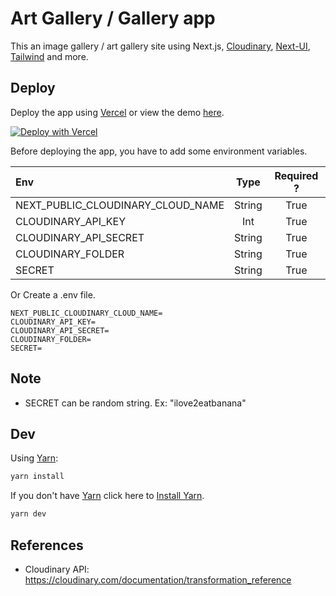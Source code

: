 # Art Gallery / Gallery app

This an image gallery / art gallery site using Next.js, [Cloudinary](https://cloudinary.com), [Next-UI](https://nextui.org/), [Tailwind](https://tailwindcss.com) and more.

## Deploy

Deploy the app using [Vercel](https://vercel.com) or view the demo [here](https://gallery-jiale.vercel.app/).

[![Deploy with Vercel](https://vercel.com/button)](https://vercel.com/new/clone?repository-url=https%3A%2F%2Fgithub.com%2FJiaLe0709%2FGallery&env=NEXT_PUBLIC_CLOUDINARY_CLOUD_NAME,CLOUDINARY_API_SECRET,CLOUDINARY_API_KEY,CLOUDINARY_FOLDER,SECRET)

Before deploying the app, you have to add some environment variables.

| Env                               |    Type   | Required ? |
| :-------------------------------- | :-------: | :--------: |
| NEXT_PUBLIC_CLOUDINARY_CLOUD_NAME |   String  |    True    |
| CLOUDINARY_API_KEY                |   Int     |    True    |
| CLOUDINARY_API_SECRET             |  String   |    True    |
| CLOUDINARY_FOLDER                 |  String   |    True    |
| SECRET                            |  String   |    True    |

Or Create a .env file.

```env
NEXT_PUBLIC_CLOUDINARY_CLOUD_NAME=
CLOUDINARY_API_KEY=
CLOUDINARY_API_SECRET=
CLOUDINARY_FOLDER=
SECRET=
```

## Note

- SECRET can be random string. Ex: "ilove2eatbanana"

## Dev
Using [Yarn](https://yarnpkg.com/lang/en/docs/cli/create/):

```bash
yarn install
```

If you don't have [Yarn](https://yarnpkg.com) click here to [Install Yarn](https://classic.yarnpkg.com/lang/en/docs/install/).

```bash
yarn dev
```

## References

- Cloudinary API: https://cloudinary.com/documentation/transformation_reference
